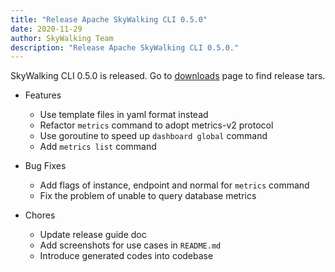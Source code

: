 ```yaml
---
title: "Release Apache SkyWalking CLI 0.5.0"
date: 2020-11-29
author: SkyWalking Team
description: "Release Apache SkyWalking CLI 0.5.0."
---
```


SkyWalking CLI 0.5.0 is released. Go to [downloads](https://skywalking.apache.org/downloads) page to find release tars.

- Features
  - Use template files in yaml format instead
  - Refactor `metrics` command to adopt metrics-v2 protocol
  - Use goroutine to speed up `dashboard global` command
  - Add `metrics list` command

- Bug Fixes
  - Add flags of instance, endpoint and normal for `metrics` command
  - Fix the problem of unable to query database metrics

- Chores
  - Update release guide doc
  - Add screenshots for use cases in `README.md`
  - Introduce generated codes into codebase
